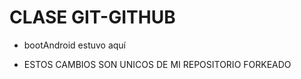 # CLASE GIT-GITHUB

- bootAndroid estuvo aquí

- ESTOS CAMBIOS SON UNICOS DE MI REPOSITORIO FORKEADO
